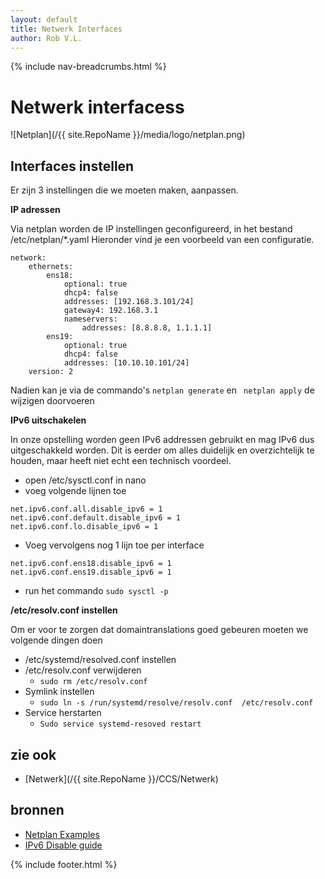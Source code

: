 ```yaml
---
layout: default
title: Netwerk Interfaces
author: Rob V.L.
---
```


{% include nav-breadcrumbs.html %}


# Netwerk interfacess
![Netplan](/{{ site.RepoName }}/media/logo/netplan.png)

## Interfaces instellen  
Er zijn 3 instellingen die we moeten maken, aanpassen.

**IP adressen**

Via netplan worden de IP instellingen geconfigureerd, in het bestand /etc/netplan/*.yaml
Hieronder vind je een voorbeeld van een configuratie.
```
network:
    ethernets:
        ens18:
            optional: true
            dhcp4: false
            addresses: [192.168.3.101/24]
            gateway4: 192.168.3.1
            nameservers:
                addresses: [8.8.8.8, 1.1.1.1]
        ens19:
            optional: true
            dhcp4: false
            addresses: [10.10.10.101/24]
    version: 2
```
Nadien kan je via de commando's ```netplan generate``` en ``` netplan apply``` de wijzigen doorvoeren

**IPv6 uitschakelen**

In onze opstelling worden geen IPv6 addressen gebruikt en mag IPv6 dus uitgeschakkeld worden.
Dit is eerder om alles duidelijk en overzichtelijk te houden, maar heeft niet echt een technisch voordeel.
* open /etc/sysctl.conf in nano
* voeg volgende lijnen toe
```
net.ipv6.conf.all.disable_ipv6 = 1
net.ipv6.conf.default.disable_ipv6 = 1
net.ipv6.conf.lo.disable_ipv6 = 1
```
* Voeg vervolgens nog 1 lijn toe per interface
```
net.ipv6.conf.ens18.disable_ipv6 = 1
net.ipv6.conf.ens19.disable_ipv6 = 1
```
* run het commando ```sudo sysctl -p```


**/etc/resolv.conf instellen**

Om er voor te zorgen dat domaintranslations goed gebeuren moeten we volgende dingen doen
* /etc/systemd/resolved.conf instellen
* /etc/resolv.conf verwijderen
    * ```sudo rm /etc/resolv.conf ```
* Symlink instellen
    * ```sudo ln -s /run/systemd/resolve/resolv.conf  /etc/resolv.conf```    
* Service herstarten 
    * ```Sudo service systemd-resoved restart```

## zie ook 
* [Netwerk](/{{ site.RepoName }}/CCS/Netwerk)

## bronnen 
* [Netplan Examples](https://netplan.io/examples)
* [IPv6 Disable guide](https://www.configserverfirewall.com/ubuntu-linux/ubuntu-disable-ipv6/)


{% include footer.html %}
